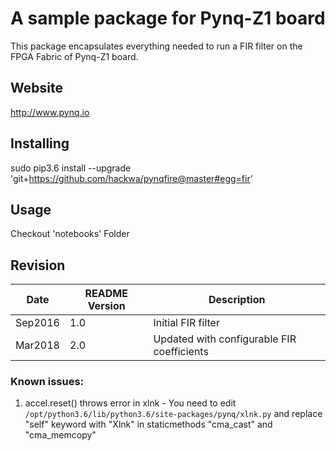 # A sample package for Pynq-Z1 board
This package encapsulates everything needed to run a FIR filter on the FPGA Fabric of Pynq-Z1 board.

## Website
http://www.pynq.io

## Installing
sudo pip3.6 install --upgrade 'git+https://github.com/hackwa/pynqfire@master#egg=fir'

## Usage
Checkout 'notebooks' Folder

## Revision
Date | README Version | Description
-----|----------------|------------
Sep2016|1.0|Initial FIR filter
Mar2018|2.0|Updated with configurable FIR coefficients

### Known issues:

1. accel.reset() throws error in xlnk - You need to edit `/opt/python3.6/lib/python3.6/site-packages/pynq/xlnk.py` and replace "self" keyword with "Xlnk" in staticmethods "cma_cast" and "cma_memcopy"
